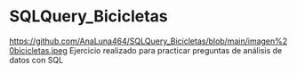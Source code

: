 # SQLQuery_Bicicletas
https://github.com/AnaLuna464/SQLQuery_Bicicletas/blob/main/imagen%20bicicletas.jpeg
Ejercicio realizado para practicar preguntas de análisis de datos con SQL
